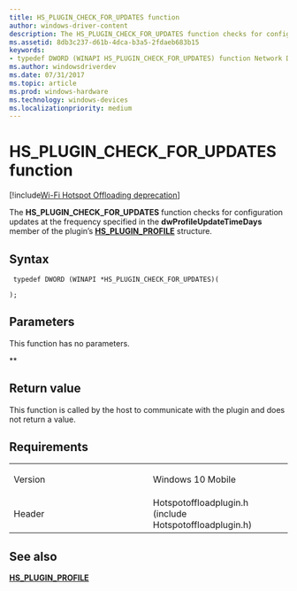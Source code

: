 ```yaml
---
title: HS_PLUGIN_CHECK_FOR_UPDATES function
author: windows-driver-content
description: The HS_PLUGIN_CHECK_FOR_UPDATES function checks for configuration updates at the frequency specified in the dwProfileUpdateTimeDays member of the plugin’s HS_PLUGIN_PROFILE structure.
ms.assetid: 8db3c237-d61b-4dca-b3a5-2fdaeb683b15
keywords: 
- typedef DWORD (WINAPI HS_PLUGIN_CHECK_FOR_UPDATES) function Network Drivers Starting with Windows Vista
ms.author: windowsdriverdev
ms.date: 07/31/2017 
ms.topic: article
ms.prod: windows-hardware
ms.technology: windows-devices
ms.localizationpriority: medium
---
```


# HS\_PLUGIN\_CHECK\_FOR\_UPDATES function

[!include[Wi-Fi Hotspot Offloading deprecation](wi-fi-hotspot-offloading-deprecation.md)]


The **HS\_PLUGIN\_CHECK\_FOR\_UPDATES** function checks for configuration updates at the frequency specified in the **dwProfileUpdateTimeDays** member of the plugin’s [**HS\_PLUGIN\_PROFILE**](hs-plugin-profile.md) structure.

Syntax
------

```ManagedCPlusPlus
 typedef DWORD (WINAPI *HS_PLUGIN_CHECK_FOR_UPDATES)(
    
);
```

Parameters
----------

This function has no parameters.

**   

Return value
------------

This function is called by the host to communicate with the plugin and does not return a value.

Requirements
------------

<table>
<colgroup>
<col width="50%" />
<col width="50%" />
</colgroup>
<tbody>
<tr class="odd">
<td><p>Version</p></td>
<td><p>Windows 10 Mobile</p></td>
</tr>
<tr class="even">
<td><p>Header</p></td>
<td>Hotspotoffloadplugin.h (include Hotspotoffloadplugin.h)</td>
</tr>
</tbody>
</table>

## See also


[**HS\_PLUGIN\_PROFILE**](hs-plugin-profile.md)

 

 




